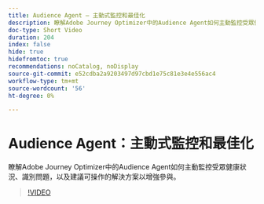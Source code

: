 ```yaml
---
title: Audience Agent — 主動式監控和最佳化
description: 瞭解Adobe Journey Optimizer中的Audience Agent如何主動監控受眾健康狀況、識別問題，以及建議可操作的解決方案以增強參與。
doc-type: Short Video
duration: 204
index: false
hide: true
hidefromtoc: true
recommendations: noCatalog, noDisplay
source-git-commit: e52cdba2a9203497d97cbd1e75c81e3e4e556ac4
workflow-type: tm+mt
source-wordcount: '56'
ht-degree: 0%

---
```



# Audience Agent：主動式監控和最佳化

瞭解Adobe Journey Optimizer中的Audience Agent如何主動監控受眾健康狀況、識別問題，以及建議可操作的解決方案以增強參與。

<!-- 62_S653_3442539_203_audience-agent-proactive-monitoring-and-optimization -->
>[!VIDEO](https://video.tv.adobe.com/v/3458192/?learn=on&enablevpops=true)
